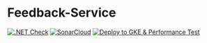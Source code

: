 # Feedback-Service
[![.NET Check](https://github.com/LIVEDJ-App/Feedback-Service/actions/workflows/dotnet.yml/badge.svg)](https://github.com/LIVEDJ-App/Feedback-Service/actions/workflows/dotnet.yml)
[![SonarCloud](https://github.com/LIVEDJ-App/Feedback-Service/actions/workflows/sonar.yml/badge.svg)](https://github.com/LIVEDJ-App/Feedback-Service/actions/workflows/sonar.yml)
[![Deploy to GKE & Performance Test](https://github.com/LIVEDJ-App/Feedback-Service/actions/workflows/deploy-gke.yml/badge.svg)](https://github.com/LIVEDJ-App/Feedback-Service/actions/workflows/deploy-gke.yml)

